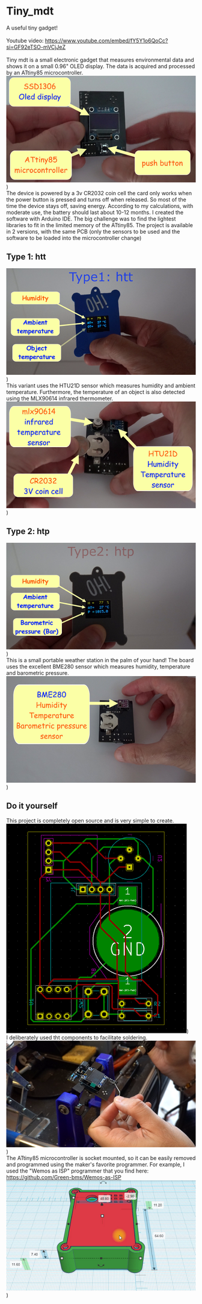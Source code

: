 # Tiny_mdt
A useful tiny gadget! <br>  
Youtube video: https://www.youtube.com/embed/fY5Y1o6QoCc?si=GF92eTSO-mVCjJeZ <br> 
<br> 
Tiny mdt is a small electronic gadget that measures environmental data and shows it on a small 0.96" OLED display. 
The data is acquired and processed by an ATtiny85 microcontroller.<br> 
![alt-text](https://github.com/Green-bms/Tiny_mdt/blob/master/Pictures/componenti%20frontali.png)) <br> 
The device is powered by a 3v CR2032 coin cell
the card only works when the power button is pressed and turns off when released.
So most of the time the device stays off, saving energy.
According to my calculations, with moderate use, the battery should last about 10-12 months.
I created the software with Arduino IDE. The big challenge was to find the lightest libraries to fit in the limited memory of the ATtiny85.
The project is available in 2 versions, with the same PCB (only the sensors to be used and the software to be loaded into the microcontroller change) <br>
## Type 1: htt
![alt-text](https://github.com/Green-bms/Tiny_mdt/blob/master/Pictures/fronte%20type1.png)) <br> 
This variant uses the HTU21D sensor which measures humidity and ambient temperature.
Furthermore, the temperature of an object is also detected using the MLX90614 infrared thermometer. <br> 
![alt-text](https://github.com/Green-bms/Tiny_mdt/blob/master/Pictures/retro%20type1.png)) <br>
## Type 2: htp
![alt-text](https://github.com/Green-bms/Tiny_mdt/blob/master/Pictures/fronte%20type2.png)) <br> 
This is a small portable weather station in the palm of your hand!
The board uses the excellent BME280 sensor which measures humidity, temperature and barometric pressure.<br> 
![alt-text](https://github.com/Green-bms/Tiny_mdt/blob/master/Pictures/retro%20type2.png)) <br>
## Do it yourself
This project is completely open source and is very simple to create. <br>
![alt-text](https://github.com/Green-bms/Tiny_mdt/blob/master/Pictures/pcb_design.png)) <br>
I deliberately used tht components to facilitate soldering.<br>
![alt-text](https://github.com/Green-bms/Tiny_mdt/blob/master/Pictures/soldering.png)) <br>
The ATtiny85 microcontroller is socket mounted, so it can be easily removed and programmed using the maker's favorite programmer.
For example, I used the "Wemos as ISP" programmer that you find here: https://github.com/Green-bms/Wemos-as-ISP <br>
![alt-text](https://github.com/Green-bms/Tiny_mdt/blob/master/Pictures/cover3d.png)) <br>
